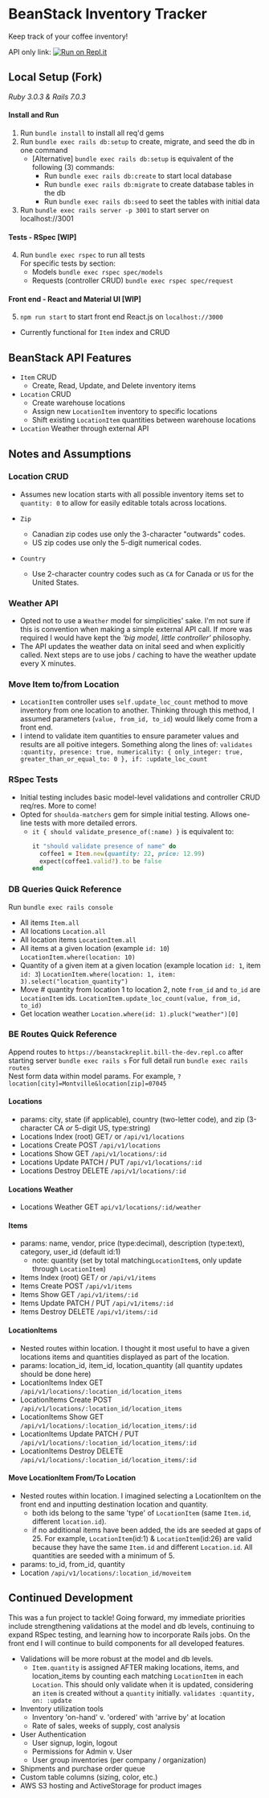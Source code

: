 # BeanStack Inventory Tracker

Keep track of your coffee inventory! 

API only link:
[![Run on Repl.it](https://repl.it/badge/github/Bill-the-dev/BeanStack)](https://replit.com/@Bill-the-dev/BeanStackReplit)

## Local Setup (Fork)

*Ruby 3.0.3 & Rails 7.0.3* 

#### Install and Run
1. Run `bundle install` to install all req'd gems
2. Run `bundle exec rails db:setup` to create, migrate, and seed the db in one command
    + [Alternative] `bundle exec rails db:setup` is equivalent of the following (3) commands:
      - Run `bundle exec rails db:create` to start local database 
      - Run `bundle exec rails db:migrate` to create database tables in the db
      - Run `bundle exec rails db:seed` to seet the tables with initial data
3. Run `bundle exec rails server -p 3001` to start server on localhost://3001

#### Tests - RSpec [WIP]
4. Run `bundle exec rspec` to run all tests  
    For specific tests by section:
      - Models `bundle exec rspec spec/models`
      - Requests (controller CRUD) `bundle exec rspec spec/request`  
#### Front end - React and Material UI [WIP]
5. `npm run start` to start front end React.js on `localhost://3000`
- Currently functional for `Item` index and CRUD

## BeanStack API Features
- `Item` CRUD
  - Create, Read, Update, and Delete inventory items
- `Location` CRUD
  - Create warehouse locations 
  - Assign new `LocationItem` inventory to specific locations
  - Shift existing `LocationItem` quantities between warehouse locations
- `Location` Weather through external API

## Notes and Assumptions

### Location CRUD
- Assumes new location starts with all possible inventory items set to `quantity: 0` to allow for easily editable totals across locations. 

- `Zip` 
  - Canadian zip codes use only the 3-character "outwards" codes.
  - US zip codes use only the 5-digit numerical codes.

- `Country` 
  - Use 2-character country codes such as `CA` for Canada or `US` for the United States. 

### Weather API
- Opted not to use a `Weather` model for simplicities' sake.  I'm not sure if this is convention when making a simple external API call.  If more was required I would have kept the *'big model, little controller'* philosophy.
- The API updates the weather data on inital seed and when explicitly called.  Next steps are to use jobs / caching to have the weather update every X minutes.

### Move Item to/from Location
- `LocationItem` controller uses `self.update_loc_count` method to move inventory from one location to another. Thinking through this method, I assumed parameters (`value, from_id, to_id`) would likely come from a front end.
- I intend to validate item quantities to ensure parameter values and results are all poitive integers. Something along the lines of:
  `validates :quantity, presence: true, numericality: { only_integer: true, greater_than_or_equal_to: 0 }, if: :update_loc_count`

### RSpec Tests
- Initial testing includes basic model-level validations and controller CRUD req/res.  More to come! 
- Opted for `shoulda-matchers` gem for simple initial testing. Allows one-line tests with more detailed errors.
  - `it { should validate_presence_of(:name) }` is equivalent to:
    ```Ruby
    it "should validate presence of name" do 
      coffee1 = Item.new(quantity: 22, price: 12.99)
      expect(coffee1.valid?).to be false
    end
    ```

### DB Queries Quick Reference 
Run `bundle exec rails console`
- All items 
  `Item.all`
- All locations
  `Location.all`
- All location items
  `LocationItem.all`
- All items at a given location (example `id: 10`)
  `LocationItem.where(location: 10)`
- Quantity of a given item at a given location (example location `id: 1`, item `id: 3`)
  `LocationItem.where(location: 1, item: 3).select("location_quantity")` 
- Move # quantity from location 1 to location 2, note `from_id` and `to_id` are `LocationItem` ids.
  `LocationItem.update_loc_count(value, from_id, to_id)`
- Get location weather
  `Location.where(id: 1).pluck("weather")[0]` 

### BE Routes Quick Reference
Append routes to `https://beanstackreplit.bill-the-dev.repl.co` after starting server `bundle exec rails s`
For full detail run `bundle exec rails routes`  
Nest form data within model params. For example, `?location[city]=Montville&location[zip]=07045`
  
#### Locations 
- params: city, state (if applicable), country (two-letter code), and zip (3-character CA *or* 5-digit US, type:string)      
- Locations Index (root)  GET`/` or `/api/v1/locations`
- Locations Create        POST `/api/v1/locations` 
- Locations Show          GET `/api/v1/locations/:id`
- Locations Update        PATCH / PUT `/api/v1/locations/:id`
- Locations Destroy       DELETE `/api/v1/locations/:id`  
  
  
#### Locations Weather
- Locations Weather       GET `api/v1/locations/:id/weather`  
  
  
#### Items 
- params: name, vendor, price (type:decimal), description (type:text), category, user_id (default id:1) 
  - note: quantity (set by total matching`LocationItem`s, only update through `LocationItem`)
- Items Index (root)  GET`/` or `/api/v1/items`
- Items Create        POST `/api/v1/items` 
- Items Show          GET `/api/v1/items/:id`
- Items Update        PATCH / PUT `/api/v1/items/:id`
- Items Destroy       DELETE `/api/v1/items/:id`

#### LocationItems
- Nested routes within location.  I thought it most useful to have a given locations items and quantities displayed as part of the location.
- params: location_id, item_id, location_quantity (all quantity updates should be done here)
- LocationItems Index   GET `/api/v1/locations/:location_id/location_items`
- LocationItems Create  POST `/api/v1/locations/:location_id/location_items`
- LocationItems Show    GET `/api/v1/locations/:location_id/location_items/:id`
- LocationItems Update  PATCH / PUT `/api/v1/locations/:location_id/location_items/:id`
- LocationItems Destroy DELETE `/api/v1/locations/:location_id/location_items/:id`

#### Move LocationItem From/To Location
- Nested routes within location. I imagined selecting a LocationItem on the front end and inputting destination location and quantity.
  - both ids belong to the same 'type' of `LocationItem` (same `Item.id`, different `location.id`). 
  - if no additional items have been added, the ids are seeded at gaps of 25.  For example, `LocationItem`(id:1) & `LocationItem`(id:26) are valid because they have the same `Item.id` and different `Location.id`.  All quantities are seeded with a minimum of 5.
- params: to_id, from_id, quantity 
- Location `/api/v1/locations/:location_id/moveitem`

## Continued Development
This was a fun project to tackle!  Going forward, my immediate priorities include strengthening validations at the model and db levels, continuing to expand RSpec testing, and learning how to incorporate Rails jobs.  On the front end I will continue to build components for all developed features.  

- Validations will be more robust at the model and db levels.
  - `Item.quantity` is assigned AFTER making locations, items, and location_items by counting each matching `LocationItem` in each `Location`.  This should only validate when it is updated, considering an `item` is created without a `quantity` initially. `validates :quantity, on: :update` 
- Inventory utilization tools
  - Inventory 'on-hand' v. 'ordered' with 'arrive by' at location
  - Rate of sales, weeks of supply, cost analysis
- User Authentication
  - User signup, login, logout 
  - Permissions for Admin v. User
  - User group inventories (per company / organization)
- Shipments and purchase order queue
- Custom table columns (sizing, color, etc.)
- AWS S3 hosting and ActiveStorage for product images

<!-- ### Hosting on Replit
- GitHub/Replit integration is currently bugged, which the Replit team is aware of.  I have worked through available docs, reached out on the Replit Discord, and submitted detailed bug reports. Not an issue, but noted here because it necessitated a few changes.     
  - Used Rails app generated by Replit, which contains more 'weight' than strictly necessary.  Ideally, app would be created using `rails new <project_name> --api`, which excludes any middleware / Action Controller modules primarily useful for browser applications and skips the 'front end' of `rails g` resource generators. 
  - Future updates may require forking the repo and rehosting on Replit.
  - Credentials should be managed by Rails directly, Replit 'secrets' caused inconsistent behavior with API.
  - SQLite3 is only supported by Replit in `development` and not `production`.  Future updates may require remote PostgreSQL db or similar. 
  - Front end completed for Items index and all CRUD functions using React and Material UI.  Not included for this submission

For a peek at the front end and more lightweight backend, check out my main repo here!
[BeanStack FS](https://github.com/Bill-the-dev/BeanStack) -->




<!-- # Rails on Replit
This is a template to get you started with Rails on Replit. It's ready to go so you can just hit run and start coding!
This template was generated using `rails new` (after you install the `rails` gem from the packager sidebar) so you can always do that if you prefer to set it up from scratch. The only had two make config changes we had to make to run it on Replit:
- bind the app on `0.0.0.0` instead of `localhost` (see `.replit`)
- allow `*.repl.co` hosts (see `config/environments/development.rb`)
- allow the app to be iframed on `replit.com` (see `config/application.rb`)
## Running the app
Simple hit run! You can edit the run command from the `.replit` file.
## Running commands
Start every command with `bundle exec` so that it runs in the context of the installed gems environment. The console pane will give you output from the server but you can run arbitrary command from the shell without stopping the server.
## Database
SQLite would work in development but we don't recommend running it in production. Instead look into using the built-in [Replit database](http://docs.replit.com/misc/database). Otherwise you are welcome to connect databases from your favorite provider. 
## Help
If you need help you might be able to find an answer on our [docs](https://docs.replit.com) page. Feel free to report bugs and give us feedback [here](https://replit.com/support). -->